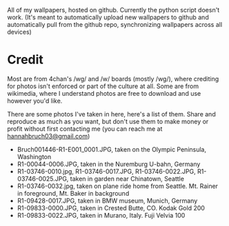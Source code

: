 All of my wallpapers, hosted on github. 
Currently the python script doesn't work. (It's meant to automatically upload new wallpapers to github and automatically 
pull from the github repo, synchronizing wallpapers across all devices)

# Credit
Most are from 4chan's /wg/ and /w/ boards (mostly /wg/), where crediting for photos isn't enforced or part of the culture at all.
Some are from wikimedia, where I understand photos are free to download and use however you'd like.

There are some photos I've taken in here, here's a list of them. Share and reproduce as much as you want, but don't use them to make money or profit without first contacting me (you can reach me at hannahbruch03@gmail.com)
<ul>
  <li>Bruch001446-R1-E001_0001.JPG, taken on the Olympic Peninsula, Washington</li>
  <li>R1-00044-0006.JPG, taken in the Nuremburg U-bahn, Germany</li>
  <li>R1-03746-0010.jpg, R1-03746-0017.JPG, R1-03746-0022.JPG, R1-03746-0025.JPG, taken in garden near Chinatown, Seattle</li>
  <li>R1-03746-0032.jpg, taken on plane ride home from Seattle. Mt. Rainer in foreground, Mt. Baker in background</li>
  <li>R1-09428-0017.JPG, taken in BMW museum, Munich, Germany</li>
  <li>R1-09833-0000.JPG, taken in Crested Butte, CO. Kodak Gold 200</li>
  <li>R1-09833-0022.JPG, taken in Murano, Italy. Fuji Velvia 100</li>
</ul>
